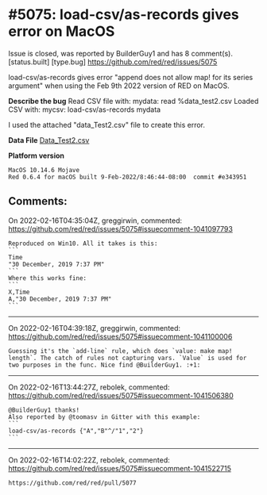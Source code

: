 
#5075: load-csv/as-records gives error on MacOS
================================================================================
Issue is closed, was reported by BuilderGuy1 and has 8 comment(s).
[status.built] [type.bug]
<https://github.com/red/red/issues/5075>

load-csv/as-records gives error "append does not allow map! for its series argument" when using the Feb 9th 2022 version of RED on MacOS.

**Describe the bug**
Read CSV file with:
   mydata: read %data_test2.csv
Loaded CSV with:
   mycsv: load-csv/as-records mydata

I used the attached "data_Test2.csv" file to create this error.


**Data File**
[Data_Test2.csv](https://github.com/red/red/files/8076653/Data_Test2.csv)

**Platform version**
```
MacOS 10.14.6 Mojave
Red 0.6.4 for macOS built 9-Feb-2022/8:46:44-08:00  commit #e343951
```



Comments:
--------------------------------------------------------------------------------

On 2022-02-16T04:35:04Z, greggirwin, commented:
<https://github.com/red/red/issues/5075#issuecomment-1041097793>

    Reproduced on Win10. All it takes is this:
    ```
    Time
    "30 December, 2019 7:37 PM"
    ```
    Where this works fine:
    ```
    X,Time
    A,"30 December, 2019 7:37 PM"
    ```

--------------------------------------------------------------------------------

On 2022-02-16T04:39:18Z, greggirwin, commented:
<https://github.com/red/red/issues/5075#issuecomment-1041100006>

    Guessing it's the `add-line` rule, which does `value: make map! length`. The catch of rules not capturing vars. `Value` is used for two purposes in the func. Nice find @BuilderGuy1. :+1:

--------------------------------------------------------------------------------

On 2022-02-16T13:44:27Z, rebolek, commented:
<https://github.com/red/red/issues/5075#issuecomment-1041506380>

    @BuilderGuy1 thanks!
    Also reported by @toomasv in Gitter with this example:
    ```
    load-csv/as-records {"A","B"^/"1","2"}
    ```

--------------------------------------------------------------------------------

On 2022-02-16T14:02:22Z, rebolek, commented:
<https://github.com/red/red/issues/5075#issuecomment-1041522715>

    https://github.com/red/red/pull/5077

